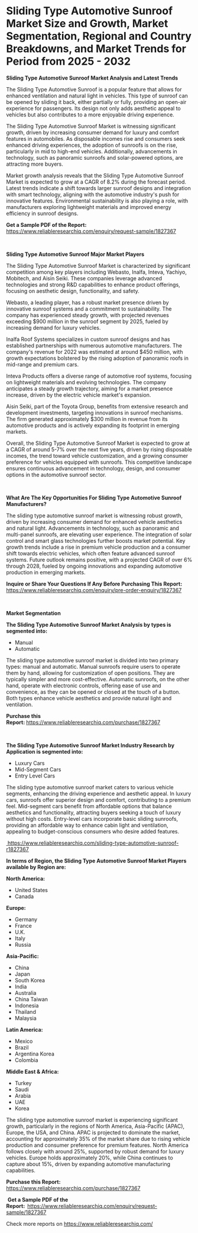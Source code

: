<p><h1>Sliding Type Automotive Sunroof Market Size and Growth, Market Segmentation, Regional and Country Breakdowns, and Market Trends for Period from 2025 -  2032</h1></p><p><strong>Sliding Type Automotive Sunroof Market Analysis and Latest Trends</strong></p>
<p><p>The Sliding Type Automotive Sunroof is a popular feature that allows for enhanced ventilation and natural light in vehicles. This type of sunroof can be opened by sliding it back, either partially or fully, providing an open-air experience for passengers. Its design not only adds aesthetic appeal to vehicles but also contributes to a more enjoyable driving experience.</p><p>The Sliding Type Automotive Sunroof Market is witnessing significant growth, driven by increasing consumer demand for luxury and comfort features in automobiles. As disposable incomes rise and consumers seek enhanced driving experiences, the adoption of sunroofs is on the rise, particularly in mid to high-end vehicles. Additionally, advancements in technology, such as panoramic sunroofs and solar-powered options, are attracting more buyers.</p><p>Market growth analysis reveals that the Sliding Type Automotive Sunroof Market is expected to grow at a CAGR of 8.2% during the forecast period. Latest trends indicate a shift towards larger sunroof designs and integration with smart technology, aligning with the automotive industry's push for innovative features. Environmental sustainability is also playing a role, with manufacturers exploring lightweight materials and improved energy efficiency in sunroof designs.</p></p>
<p><strong>Get a Sample PDF of the Report:&nbsp;</strong> <a href="https://www.reliableresearchiq.com/enquiry/request-sample/1827367?utm_campaign=2277&utm_medium=2&utm_source=Github&utm_content=ia&utm_term=31032025&utm_id=sliding-type-automotive-sunroof">https://www.reliableresearchiq.com/enquiry/request-sample/1827367</a></p>
<p>&nbsp;</p>
<p><strong>Sliding Type Automotive Sunroof Major Market Players</strong></p>
<p><p>The Sliding Type Automotive Sunroof Market is characterized by significant competition among key players including Webasto, Inalfa, Inteva, Yachiyo, Mobitech, and Aisin Seiki. These companies leverage advanced technologies and strong R&D capabilities to enhance product offerings, focusing on aesthetic design, functionality, and safety.</p><p>Webasto, a leading player, has a robust market presence driven by innovative sunroof systems and a commitment to sustainability. The company has experienced steady growth, with projected revenues exceeding $900 million in the sunroof segment by 2025, fueled by increasing demand for luxury vehicles.</p><p>Inalfa Roof Systems specializes in custom sunroof designs and has established partnerships with numerous automotive manufacturers. The company's revenue for 2022 was estimated at around $450 million, with growth expectations bolstered by the rising adoption of panoramic roofs in mid-range and premium cars.</p><p>Inteva Products offers a diverse range of automotive roof systems, focusing on lightweight materials and evolving technologies. The company anticipates a steady growth trajectory, aiming for a market presence increase, driven by the electric vehicle market's expansion.</p><p>Aisin Seiki, part of the Toyota Group, benefits from extensive research and development investments, targeting innovations in sunroof mechanisms. The firm generated approximately $300 million in revenue from its automotive products and is actively expanding its footprint in emerging markets.</p><p>Overall, the Sliding Type Automotive Sunroof Market is expected to grow at a CAGR of around 5-7% over the next five years, driven by rising disposable incomes, the trend toward vehicle customization, and a growing consumer preference for vehicles equipped with sunroofs. This competitive landscape ensures continuous advancement in technology, design, and consumer options in the automotive sunroof sector.</p></p>
<p>&nbsp;</p>
<p><strong>What Are The Key Opportunities For Sliding Type Automotive Sunroof Manufacturers?</strong></p>
<p><p>The sliding type automotive sunroof market is witnessing robust growth, driven by increasing consumer demand for enhanced vehicle aesthetics and natural light. Advancements in technology, such as panoramic and multi-panel sunroofs, are elevating user experience. The integration of solar control and smart glass technologies further boosts market potential. Key growth trends include a rise in premium vehicle production and a consumer shift towards electric vehicles, which often feature advanced sunroof systems. Future outlook remains positive, with a projected CAGR of over 6% through 2028, fueled by ongoing innovations and expanding automotive production in emerging markets.</p></p>
<p><strong>Inquire or Share Your Questions If Any Before Purchasing This Report:</strong> <a href="https://www.reliableresearchiq.com/enquiry/pre-order-enquiry/1827367?utm_campaign=2277&utm_medium=2&utm_source=Github&utm_content=ia&utm_term=31032025&utm_id=sliding-type-automotive-sunroof">https://www.reliableresearchiq.com/enquiry/pre-order-enquiry/1827367</a></p>
<p>&nbsp;</p>
<p><strong>Market Segmentation</strong></p>
<p><strong>The Sliding Type Automotive Sunroof Market Analysis by types is segmented into:</strong></p>
<p><ul><li>Manual</li><li>Automatic</li></ul></p>
<p><p>The sliding type automotive sunroof market is divided into two primary types: manual and automatic. Manual sunroofs require users to operate them by hand, allowing for customization of open positions. They are typically simpler and more cost-effective. Automatic sunroofs, on the other hand, operate with electronic controls, offering ease of use and convenience, as they can be opened or closed at the touch of a button. Both types enhance vehicle aesthetics and provide natural light and ventilation.</p></p>
<p><strong>Purchase this Report:&nbsp;</strong><a href="https://www.reliableresearchiq.com/purchase/1827367?utm_campaign=2277&utm_medium=2&utm_source=Github&utm_content=ia&utm_term=31032025&utm_id=sliding-type-automotive-sunroof">https://www.reliableresearchiq.com/purchase/1827367</a></p>
<p>&nbsp;</p>
<p><strong>The Sliding Type Automotive Sunroof Market Industry Research by Application is segmented into:</strong></p>
<p><ul><li>Luxury Cars</li><li>Mid-Segment Cars</li><li>Entry Level Cars</li></ul></p>
<p><p>The sliding type automotive sunroof market caters to various vehicle segments, enhancing the driving experience and aesthetic appeal. In luxury cars, sunroofs offer superior design and comfort, contributing to a premium feel. Mid-segment cars benefit from affordable options that balance aesthetics and functionality, attracting buyers seeking a touch of luxury without high costs. Entry-level cars incorporate basic sliding sunroofs, providing an affordable way to enhance cabin light and ventilation, appealing to budget-conscious consumers who desire added features.</p></p>
<p><a href="https://www.reliableresearchiq.com/sliding-type-automotive-sunroof-r1827367?utm_campaign=2277&utm_medium=2&utm_source=Github&utm_content=ia&utm_term=31032025&utm_id=sliding-type-automotive-sunroof">&nbsp;https://www.reliableresearchiq.com/sliding-type-automotive-sunroof-r1827367</a></p>
<p><strong>In terms of Region, the Sliding Type Automotive Sunroof Market Players available by Region are:</strong></p>
<p>
    <p> <strong> North America: </strong>
        <ul>
            <li>United States</li>
            <li>Canada</li>
        </ul>
        </p> 
    <p> <strong> Europe: </strong>
        <ul>
            <li>Germany</li>
            <li>France</li>
            <li>U.K.</li>
            <li>Italy</li>
            <li>Russia</li>
        </ul>
        </p> 
    <p> <strong> Asia-Pacific: </strong>
        <ul>
            <li>China</li>
            <li>Japan</li>
            <li>South Korea</li>
            <li>India</li>
            <li>Australia</li>
            <li>China Taiwan</li>
            <li>Indonesia</li>
            <li>Thailand</li>
            <li>Malaysia</li>
        </ul>
        </p> 
    <p> <strong> Latin America: </strong>
        <ul>
            <li>Mexico</li>
            <li>Brazil</li>
            <li>Argentina Korea</li>
            <li>Colombia</li>
        </ul>
        </p> 
    <p> <strong> Middle East & Africa: </strong>
        <ul>
            <li>Turkey</li>
            <li>Saudi</li>
            <li>Arabia</li>
            <li>UAE</li>
            <li>Korea</li>
        </ul>
    </p>
    </p>
<p><p>The sliding type automotive sunroof market is experiencing significant growth, particularly in the regions of North America, Asia-Pacific (APAC), Europe, the USA, and China. APAC is projected to dominate the market, accounting for approximately 35% of the market share due to rising vehicle production and consumer preference for premium features. North America follows closely with around 25%, supported by robust demand for luxury vehicles. Europe holds approximately 20%, while China continues to capture about 15%, driven by expanding automotive manufacturing capabilities.</p></p>
<p><strong>Purchase this Report: </strong><a href="https://www.reliableresearchiq.com/purchase/1827367?utm_campaign=2277&utm_medium=2&utm_source=Github&utm_content=ia&utm_term=31032025&utm_id=sliding-type-automotive-sunroof">https://www.reliableresearchiq.com/purchase/1827367</a></p>
<p>&nbsp;<strong>Get a Sample PDF of the Report:&nbsp;&nbsp;</strong><a href="https://www.reliableresearchiq.com/enquiry/request-sample/1827367?utm_campaign=2277&utm_medium=2&utm_source=Github&utm_content=ia&utm_term=31032025&utm_id=sliding-type-automotive-sunroof">https://www.reliableresearchiq.com/enquiry/request-sample/1827367</a></p>
<p><strong></strong></p>
<p>Check more reports on <a href="https://www.reliableresearchiq.com/?utm_campaign=2277&utm_medium=2&utm_source=Github&utm_content=ia&utm_term=31032025&utm_id=sliding-type-automotive-sunroof">https://www.reliableresearchiq.com/</a></p>